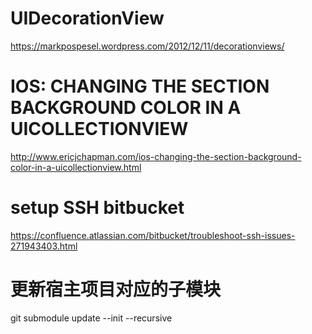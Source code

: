 # UIDecorationView
https://markpospesel.wordpress.com/2012/12/11/decorationviews/

# IOS: CHANGING THE SECTION BACKGROUND COLOR IN A UICOLLECTIONVIEW
http://www.ericjchapman.com/ios-changing-the-section-background-color-in-a-uicollectionview.html

# setup SSH bitbucket
https://confluence.atlassian.com/bitbucket/troubleshoot-ssh-issues-271943403.html

# 更新宿主项目对应的子模块
git submodule update --init --recursive
